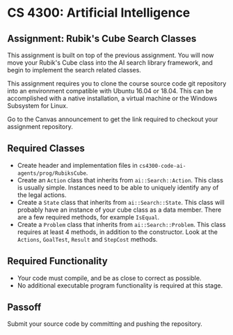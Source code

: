 CS 4300: Artificial Intelligence
===============================================

Assignment: Rubik's Cube Search Classes
-----------------------------------

This assignment is built on top of the previous assignment.
You will now move your Rubik's Cube class into the AI search
library framework, and begin to implement the search related
classes.

This assignment requires you to clone the course source code
git repository into an environment compatible with Ubuntu 16.04 or 18.04.
This can be accomplished with a native installation, a virtual
machine or the Windows Subsystem for Linux.

Go to the Canvas announcement to get the link required to
checkout your assignment repository.


Required Classes
------------------------

- Create header and implementation files in `cs4300-code-ai-agents/prog/RubiksCube`.
- Create an `Action` class that inherits from `ai::Search::Action`.
  This class is usually simple.  Instances need to be able to uniquely
  identify any of the legal actions.
- Create a `State` class that inherits from `ai::Search::State`.
  This class will probably have an instance of your cube class as a data member.
  There are a few required methods, for example `IsEqual`.
- Create a `Problem` class that inherits from `ai::Search::Problem`.
  This class requires at least 4 methods, in addition to the constructor.
  Look at the `Actions`, `GoalTest`, `Result` and `StepCost` methods.

Required Functionality
----------------------

- Your code must compile, and be as close to correct as possible.
- No additional executable program functionality is required at this stage.

Passoff
-------

Submit your source code by committing and pushing the repository.


